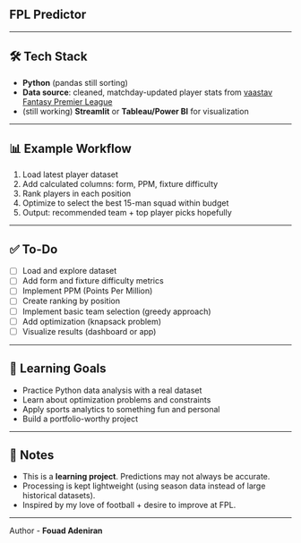 ## FPL Predictor
---

## 🛠️ Tech Stack
- **Python** (pandas still sorting)  
- **Data source**: cleaned, matchday-updated player stats from  [vaastav Fantasy Premier League](https://github.com/vaastav/Fantasy-Premier-League)
- (still working) **Streamlit** or **Tableau/Power BI** for visualization  

---

## 📊 Example Workflow
1. Load latest player dataset  
2. Add calculated columns: form, PPM, fixture difficulty 
3. Rank players in each position  
4. Optimize to select the best 15-man squad within budget  
5. Output: recommended team + top player picks hopefully 

---

## ✅ To-Do
- [ ] Load and explore dataset  
- [ ] Add form and fixture difficulty metrics  
- [ ] Implement PPM (Points Per Million)  
- [ ] Create ranking by position  
- [ ] Implement basic team selection (greedy approach)  
- [ ] Add optimization (knapsack problem)  
- [ ] Visualize results (dashboard or app) 

---

## 📖 Learning Goals
- Practice Python data analysis with a real dataset  
- Learn about optimization problems and constraints  
- Apply sports analytics to something fun and personal  
- Build a portfolio-worthy project  

---

## 📌 Notes
- This is a **learning project**. Predictions may not always be accurate.  
- Processing is kept lightweight (using season data instead of large historical datasets).  
- Inspired by my love of football + desire to improve at FPL.  

---

Author - **Fouad Adeniran**